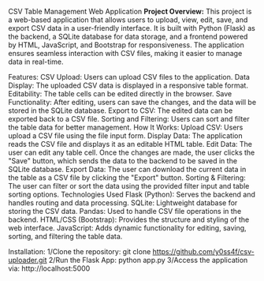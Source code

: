 CSV Table Management Web Application
**Project Overview:**
 This project is a web-based application that allows users to upload, view, edit, save, and export CSV data in a user-friendly interface. It is built with Python (Flask) as the backend, a SQLite database for   data storage, and a frontend powered by HTML, JavaScript, and Bootstrap for responsiveness. The application ensures seamless interaction with CSV files, making it easier to manage data in real-time.

Features:
 CSV Upload: Users can upload CSV files to the application.
 Data Display: The uploaded CSV data is displayed in a responsive table format.
 Editability: The table cells can be edited directly in the browser.
 Save Functionality: After editing, users can save the changes, and the data will be stored in the SQLite database.
 Export to CSV: The edited data can be exported back to a CSV file.
 Sorting and Filtering: Users can sort and filter the table data for better management.
How It Works:
 Upload CSV: Users upload a CSV file using the file input form.
 Display Data: The application reads the CSV file and displays it as an editable HTML table.
 Edit Data: The user can edit any table cell. Once the changes are made, the user clicks the "Save" button, which sends the data to the backend to be saved in the SQLite database.
 Export Data: The user can download the current data in the table as a CSV file by clicking the "Export" button.
 Sorting & Filtering: The user can filter or sort the data using the provided filter input and table sorting options.
Technologies Used
 Flask (Python): Serves the backend and handles routing and data processing.
 SQLite: Lightweight database for storing the CSV data.
 Pandas: Used to handle CSV file operations in the backend.
 HTML/CSS (Bootstrap): Provides the structure and styling of the web interface.
 JavaScript: Adds dynamic functionality for editing, saving, sorting, and filtering the table data. 


Installation:
1/Clone the repository: git clone https://github.com/y0ss4f/csv-uploader.git
2/Run the Flask App: python app.py
3/Access the application via: http://localhost:5000
